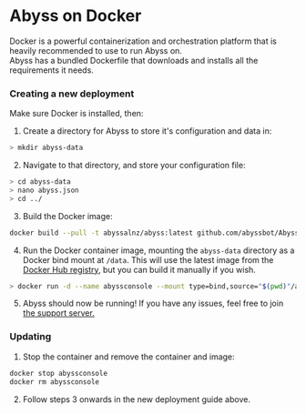 # Abyss on Docker
Docker is a powerful containerization and orchestration platform that is heavily recommended to use to run Abyss on.  
Abyss has a bundled Dockerfile that downloads and installs all the requirements it needs.    
  
### Creating a new deployment
Make sure Docker is installed, then:
1) Create a directory for Abyss to store it's configuration and data in:
```bash
> mkdir abyss-data
```
2) Navigate to that directory, and store your configuration file:
```bash
> cd abyss-data
> nano abyss.json
> cd ../
```
3) Build the Docker image:
```bash
docker build --pull -t abyssalnz/abyss:latest github.com/abyssbot/Abyss
```
4) Run the Docker container image, mounting the `abyss-data` directory as a Docker bind mount at `/data`. This will use the latest image from the [Docker Hub registry](https://hub.docker.com/r/abyssalnz/abyss), but you can build it manually if you wish.
```bash
> docker run -d --name abyssconsole --mount type=bind,source="$(pwd)"/abyss-data,target=/data abyssalnz/abyss:latest
```
5) Abyss should now be running! If you have any issues, feel free to join [the support server.](https://discord.gg/RsRps9M)
   
   
### Updating
1) Stop the container and remove the container and image:
```bash
docker stop abyssconsole
docker rm abyssconsole
```
2) Follow steps 3 onwards in the new deployment guide above.